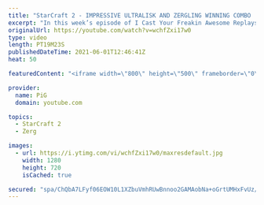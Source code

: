 ```yaml
---
title: "StarCraft 2 - IMPRESSIVE ULTRALISK AND ZERGLING WINNING COMBO | ICYFAR G1"
excerpt: "In this week’s episode of I Cast Your Freakin Awesome Replays (ICYFAR) players sent in their StarCraft 2 replays where they can only use two units for the It Takes Two to Tango challenge! Here’s a fun game of zerg versus terran completing the challenge in humorous fashion.  NEW ICYFAR CHALLENGE: Knife"
originalUrl: https://youtube.com/watch?v=wchfZxi17w0
type: video
length: PT19M23S
publishedDateTime: 2021-06-01T12:46:41Z
heat: 50

featuredContent: "<iframe width=\"800\" height=\"500\" frameborder=\"0\" src=\"https://www.youtube.com/embed/wchfZxi17w0\" allow=\"accelerometer; autoplay; encrypted-media; gyroscope; picture-in-picture\" allowfullscreen></iframe>"

provider:
  name: PiG
  domain: youtube.com

topics:
  - StarCraft 2
  - Zerg

images:
  - url: https://i.ytimg.com/vi/wchfZxi17w0/maxresdefault.jpg
    width: 1280
    height: 720
    isCached: true

secured: "spa/ChQbA7LFyf06EOW10L1XZbuVmhRUwBnnoo2GAMAobNa+oGrtUMHxFvUz/z0H90KgAsmqv92+06019adHXYIDz0LIVykXt8BdMqrN1mP0O9XbWHYQzVEpmrQasE/l0U5RHwxMZs+asl2C3+BSMjBZvUFNcsp/PxCNv1Qi3yD3f7BuYgjluaIzEriIjZiZ3PF4gCAHOP2agSJdvIJDIzACpA+zusphLML2d9NiYbDRWojaCrXXyoho45pkfHdtxm3G5qan4VxQUa8wqLFIOX/tIJ/H4G5ktyoM4OAq3uO0SzPzUZodHoi0nIDaGWseo9MtTndIvtJf3+LxSIFIqvDuP96xoQN9V8gz7VMIgKorgthnywwbmxZXM6lK0d2UDvIgq9TiyG2JuKJAfYNb0GjxtW2EOC8p17GoU5LE5dY=;1JDFrNqwOCvdoKYGhavljA=="
---
```


